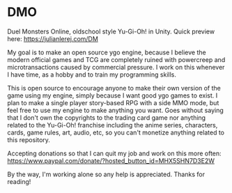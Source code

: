 # DMO
Duel Monsters Online, oldschool style Yu-Gi-Oh! in Unity. Quick preview here: https://julianlerej.com/DM

My goal is to make an open source ygo engine, because I believe the modern official games and TCG are completely ruined with powercreep and microtransactions caused by commercial pressure. I work on this whenever I have time, as a hobby and to train my programming skills.

This is open source to encourage anyone to make their own version of the game using my engine, simply because I want good ygo games to exist.
I plan to make a single player story-based RPG with a side MMO mode, but feel free to use my engine to make anything you want. Goes without saying that I don't own the copyrights to the trading card game nor anything related to the Yu-Gi-Oh! franchise including the anime series, characters, cards, game rules, art, audio, etc, so you can't monetize anything related to this repository.

Accepting donations so that I can quit my job and work on this more often: https://www.paypal.com/donate/?hosted_button_id=MHX5SHN7D3E2W

By the way, I'm working alone so any help is appreciated. Thanks for reading!

